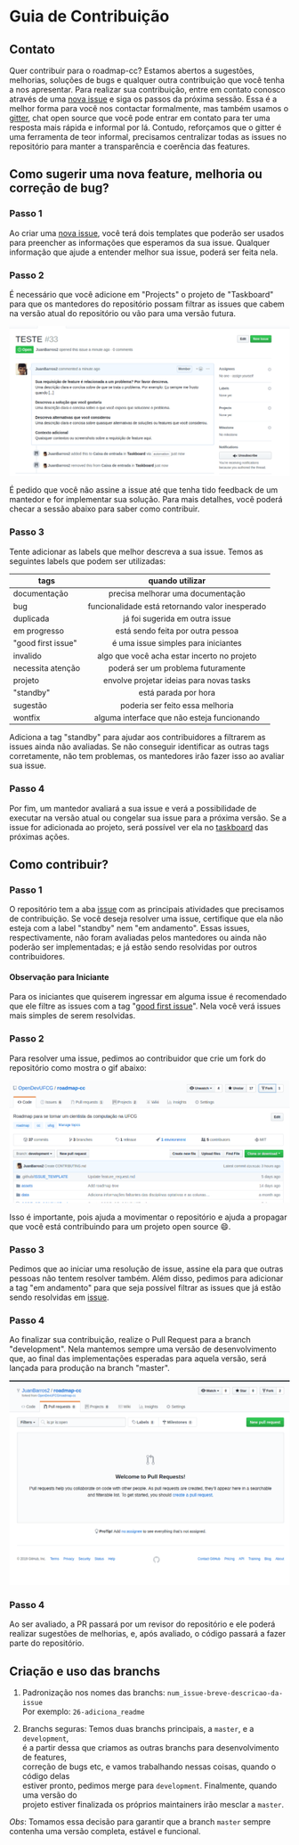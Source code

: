 # Guia de Contribuição

## Contato

Quer contribuir para o roadmap-cc? Estamos abertos a sugestões, melhorias,
soluções de bugs e qualquer outra contribuição que você tenha a nos apresentar.
Para realizar sua contribuição, entre em contato conosco através de uma
[nova issue] e siga os passos da próxima sessão. Essa é a melhor forma 
para você nos contactar formalmente, mas também usamos o [gitter], chat 
open source que você pode entrar em contato para ter uma resposta mais rápida
e informal por lá. Contudo, reforçamos que o gitter é uma ferramenta de teor
informal, precisamos centralizar todas as issues no repositório para manter
a transparência e coerência das features.

## Como sugerir uma nova feature, melhoria ou correçāo de bug?

### Passo 1

Ao criar uma [nova issue], você terá dois templates que poderão ser usados 
para preencher as informações que esperamos da sua issue. Qualquer informação
que ajude a entender melhor sua issue, poderá ser feita nela.

### Passo 2

É necessário que você adicione em "Projects" o projeto de "Taskboard" para 
que os mantedores do repositório possam filtrar as issues que cabem na versão
atual do repositório ou vão para uma versão futura. 

![taskboard]

É pedido que você não assine
a issue até que tenha tido feedback de um mantedor e for implementar sua 
solução. Para mais detalhes, você poderá checar a sessão abaixo para saber
como contribuir.

### Passo 3

Tente adicionar as labels que melhor descreva a sua issue. Temos as seguintes
labels que podem ser utilizadas:

| tags               | quando utilizar                                 |
| ------------------ |:-----------------------------------------------:|
| documentação       | precisa melhorar uma documentação               |
| bug                | funcionalidade está retornando valor inesperado |
| duplicada          | já foi sugerida em outra issue                  |
| em progresso       | está sendo feita por outra pessoa               |
| "good first issue" | é uma issue simples para iniciantes             |
| invalido           | algo que você acha estar incerto no projeto     |
| necessita atenção  | poderá ser um problema futuramente              |
| projeto            | envolve projetar ideias para novas tasks        |
| "standby"          | está parada por hora                            |
| sugestão           | poderia ser feito essa melhoria                 |
| wontfix            | alguma interface que não esteja funcionando     |

Adiciona a tag "standby" para ajudar aos contribuidores a filtrarem as issues
ainda não avaliadas. Se não conseguir identificar as outras tags corretamente,
não tem problemas, os mantedores irão fazer isso ao avaliar sua issue.

### Passo 4

Por fim, um mantedor avaliará a sua issue e verá a possibilidade de executar
na versão atual ou congelar sua issue para a próxima versão. Se a issue
for adicionada ao projeto, será possível ver ela no [taskboard] das próximas
ações. 

## Como contribuir?

### Passo 1

O repositório tem a aba [issue] com as principais atividades que precisamos
de contribuição. Se você deseja resolver uma issue, certifique que ela não
esteja com a label "standby" nem "em andamento". Essas issues, respectivamente,
não foram avaliadas pelos mantedores ou ainda não poderão ser implementadas; e 
já estão sendo resolvidas por outros contribuidores.

#### Observação para Iniciante

Para os iniciantes que quiserem ingressar em alguma issue é recomendado 
que ele filtre as issues com a tag "[good first issue]". Nela você verá 
issues mais simples de serem resolvidas.

### Passo 2

Para resolver uma issue, pedimos ao contribuidor que crie um fork do 
repositório como mostra o gif abaixo:

![fork]

Isso é importante, pois ajuda a movimentar o repositório e ajuda a propagar
que você está contribuindo para um projeto open source :smile:. 

### Passo 3

Pedimos que ao iniciar uma resolução de issue, assine ela para que outras
pessoas não tentem resolver também. Além disso, pedimos para adicionar a 
tag "em andamento" para que seja possível filtrar as issues que já estão
sendo resolvidas em [issue]. 

### Passo 4

Ao finalizar sua contribuição, realize o Pull Request para a branch "development".
Nela mantemos sempre uma versão de desenvolvimento que, ao final das implementações
esperadas para aquela versão, será lançada para produção na branch "master".

![pr]

### Passo 4

Ao ser avaliado, a PR passará por um revisor do repositório e ele poderá
realizar sugestões de melhorias, e, após avaliado, o código passará a 
fazer parte do repositório.

## Criação e uso das branchs

1. Padronização nos nomes das branchs: `num_issue-breve-descricao-da-issue`  
Por exemplo: `26-adiciona_readme`

2. Branchs seguras: Temos duas branchs principais, a `master`, e a `development`,   
é a partir dessa  que criamos as outras branchs para desenvolvimento de features,  
correção de bugs etc, e vamos trabalhando nessas coisas, quando o código delas  
estiver pronto, pedimos merge para `development`. Finalmente, quando uma versão do  
projeto estiver finalizada os próprios maintainers irão mesclar a `master`. 

*Obs*: Tomamos essa decisão para garantir que a branch `master` sempre contenha uma versão completa, estável e funcional.



[nova issue]: https://github.com/OpenDevUFCG/roadmap-cc/issues/new/choose
[gitter]: https://gitter.im/OpenDevUFCG/roadmap-cc
[issue]: https://github.com/OpenDevUFCG/roadmap-cc/issues
[good first issue]: https://github.com/OpenDevUFCG/roadmap-cc/issues?q=is%3Aopen+is%3Aissue+label%3A%22%5C%22good+first+issue%5C%22%22
[fork]: .github/GIFS/fork.gif
[pr]: .github/GIFS/pr.gif
[taskboard]: .github/GIFS/taskboard.gif
